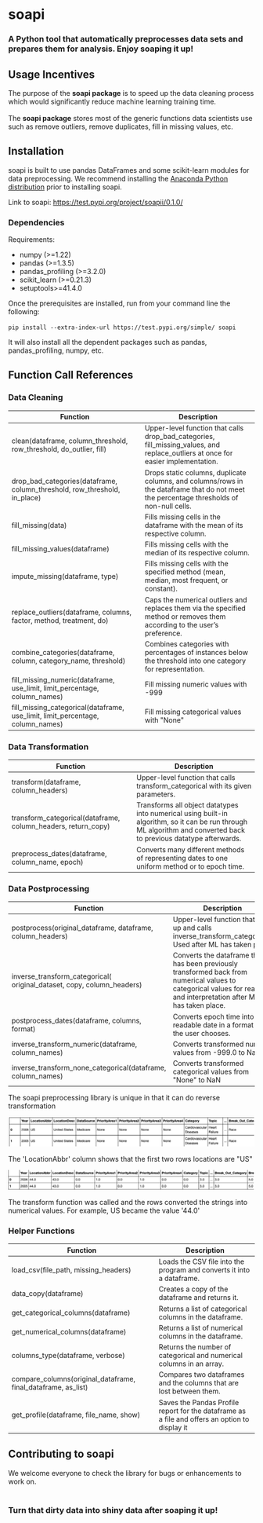 # soapi
### A Python tool that automatically preprocesses data sets and prepares them for analysis. Enjoy soaping it up!<br>

## Usage Incentives

The purpose of the **soapi package** is to speed up the data cleaning process which would significantly reduce machine learning training time.  
<br>
The **soapi package** stores most of the generic functions data scientists use such as remove outliers, remove duplicates, fill in missing values, etc. 
<br>

## Installation
soapi is built to use pandas DataFrames and some scikit-learn modules for data preprocessing. We recommend installing the [Anaconda Python distribution](https://www.anaconda.com/products/distribution) prior to installing soapi. <br>

Link to soapi: https://test.pypi.org/project/soapii/0.1.0/

### Dependencies <br> 
Requirements: <br>
* numpy (>=1.22)
* pandas (>=1.3.5)
* pandas_profiling (>=3.2.0)
* scikit_learn (>=0.21.3)
* setuptools>=41.4.0


Once the prerequisites are installed, run from your command line the following:
<br >

``pip install --extra-index-url https://test.pypi.org/simple/ soapi``
<br >

It will also install all the dependent packages such as pandas, pandas_profiling, numpy, etc. <br>

## Function Call References

### Data Cleaning 

| Function        | Description      |
| ----------- | ------------ |
| clean(dataframe, column_threshold, row_threshold, do_outlier, fill)         | Upper-level function that calls drop_bad_categories, fill_missing_values, and replace_outliers at once for easier implementation.   |
| drop_bad_categories(dataframe, column_threshold, row_threshold, in_place) | Drops static columns, duplicate columns, and columns/rows in the dataframe that do not meet the percentage thresholds of non-null cells.  |
| fill_missing(data)                                                    | Fills missing cells in the dataframe with the mean of its respective column.  |
| fill_missing_values(dataframe)                                        | Fills missing cells with the median of its respective column.  |
| impute_missing(dataframe, type)                                       | Fills missing cells with the specified method (mean, median, most frequent, or constant).  |
| replace_outliers(dataframe, columns, factor, method, treatment, do)   | Caps the numerical outliers and replaces them via the specified method or removes them according to the user’s preference.  |
| combine_categories(dataframe, column, category_name, threshold)       | Combines categories with percentages of instances below the threshold into one category for representation.  |
| fill_missing_numeric(dataframe, use_limit, limit_percentage, column_names) | Fill missing numeric values with -999|
| fill_missing_categorical(dataframe, use_limit, limit_percentage, column_names) | Fill missing categorical values with "None"|

### Data Transformation 

| Function      | Description      |
| ----------- | ------------ |
| transform(dataframe, column_headers)                                  | Upper-level function that calls transform_categorical with its given parameters.  |
| transform_categorical(dataframe, column_headers, return_copy)         | Transforms all object datatypes into numerical using built-in algorithm, so it can be run through ML algorithm and converted back to previous datatype afterwards.  |
| preprocess_dates(dataframe, column_name, epoch)                          | Converts many different methods of representing dates to one uniform method or to epoch time.|

### Data Postprocessing 

| Function        | Description      |
| ----------- | ------------ |
| postprocess(original_dataframe, dataframe, column_headers)            | Upper-level function that sets up and calls inverse_transform_categorical. Used after ML has taken place  |
| inverse_transform_categorical( original_dataset, copy, column_headers)| Converts the dataframe that has been previously transformed back from numerical values to categorical values for reading and interpretation after ML has taken place.  |
| postprocess_dates(dataframe, columns, format)                               | Converts epoch time into a readable date in a format that the user chooses.|
| inverse_transform_numeric(dataframe, column_names) |     Converts transformed numeric values from -999.0 to NaN|
| inverse_transform_none_categorical(dataframe, column_names) |     Converts transformed categorical values from "None" to NaN|

    
The soapi preprocessing library is unique in that it can do reverse transformation

![outputDates](readme_pics/outputDates.png) <br>

The 'LocationAbbr' column shows that the first two rows locations are "US" <br>

![outputReverseDates](readme_pics/outputReverseDates.png) <br>

The transform function was called and the rows converted the strings into numerical values. For example, US became the value '44.0' <br>


### Helper Functions 

| Function        | Description      |
| ----------- | ------------ |
| load_csv(file_path, missing_headers)                                  | Loads the CSV file into the program and converts it into a dataframe.  |
| data_copy(dataframe)                                                  | Creates a copy of the dataframe and returns it.  |
| get_categorical_columns(dataframe)                                    | Returns a list of categorical columns in the dataframe.  |
| get_numerical_columns(dataframe)                                      | Returns a list of numerical columns in the dataframe.  |
| columns_type(dataframe, verbose)                                      | Returns the number of categorical and numerical columns in an array.  |
| compare_columns(original_dataframe, final_dataframe, as_list)         | Compares two dataframes and the columns that are lost between them.  |
| get_profile(dataframe, file_name, show)                               | Saves the Pandas Profile report for the dataframe as a file and offers an option to display it|


    
## Contributing to soapi <br>
We welcome everyone to check the library for bugs or enhancements to work on. 
<br>
<br>

### Turn that dirty data into shiny data after soaping it up! 
